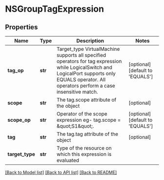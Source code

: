# NSGroupTagExpression

## Properties
Name | Type | Description | Notes
------------ | ------------- | ------------- | -------------
**tag_op** | **str** | Target_type VirtualMachine supports all specified operators for tag expression while LogicalSwitch and LogicalPort supports only EQUALS operator. All operators perform a case insensitive match.  | [optional] [default to 'EQUALS']
**scope** | **str** | The tag.scope attribute of the object | [optional] 
**scope_op** | **str** | Operator of the scope expression eg- tag.scope &#x3D; \&quot;S1\&quot;. | [optional] [default to 'EQUALS']
**tag** | **str** | The tag.tag attribute of the object | [optional] 
**target_type** | **str** | Type of the resource on which this expression is evaluated | 

[[Back to Model list]](../README.md#documentation-for-models) [[Back to API list]](../README.md#documentation-for-api-endpoints) [[Back to README]](../README.md)

